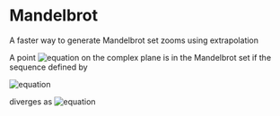 # Mandelbrot
A faster way to generate Mandelbrot set zooms using extrapolation  

A point ![equation](https://latex.codecogs.com/png.latex?\bg_white&space;c&space;=&space;a&space;&plus;&space;ib) on the complex plane is in the Mandelbrot set if the sequence defined by

![equation](https://latex.codecogs.com/png.latex?\bg_white&space;\left\{\begin{matrix}&space;z_0&space;=&space;0\\&space;z_n&space;=&space;z_{n-1}^2&space;&plus;&space;c&space;\end{matrix}\right)

diverges as ![equation](https://latex.codecogs.com/png.latex?\bg_white&space;n\to\infty)

